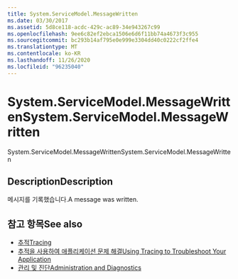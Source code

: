 ```yaml
---
title: System.ServiceModel.MessageWritten
ms.date: 03/30/2017
ms.assetid: 5d8ce118-acdc-429c-ac89-34e943267c99
ms.openlocfilehash: 9ee6c82ef2ebca1506e6d6f11bb74a4673f3c955
ms.sourcegitcommit: bc293b14af795e0e999e3304dd40c0222cf2ffe4
ms.translationtype: MT
ms.contentlocale: ko-KR
ms.lasthandoff: 11/26/2020
ms.locfileid: "96235040"
---
```

# <a name="systemservicemodelmessagewritten"></a><span data-ttu-id="b1b06-102">System.ServiceModel.MessageWritten</span><span class="sxs-lookup"><span data-stu-id="b1b06-102">System.ServiceModel.MessageWritten</span></span>

<span data-ttu-id="b1b06-103">System.ServiceModel.MessageWritten</span><span class="sxs-lookup"><span data-stu-id="b1b06-103">System.ServiceModel.MessageWritten</span></span>  
  
## <a name="description"></a><span data-ttu-id="b1b06-104">Description</span><span class="sxs-lookup"><span data-stu-id="b1b06-104">Description</span></span>  

 <span data-ttu-id="b1b06-105">메시지를 기록했습니다.</span><span class="sxs-lookup"><span data-stu-id="b1b06-105">A message was written.</span></span>  
  
## <a name="see-also"></a><span data-ttu-id="b1b06-106">참고 항목</span><span class="sxs-lookup"><span data-stu-id="b1b06-106">See also</span></span>

- [<span data-ttu-id="b1b06-107">추적</span><span class="sxs-lookup"><span data-stu-id="b1b06-107">Tracing</span></span>](index.md)
- [<span data-ttu-id="b1b06-108">추적을 사용하여 애플리케이션 문제 해결</span><span class="sxs-lookup"><span data-stu-id="b1b06-108">Using Tracing to Troubleshoot Your Application</span></span>](using-tracing-to-troubleshoot-your-application.md)
- [<span data-ttu-id="b1b06-109">관리 및 진단</span><span class="sxs-lookup"><span data-stu-id="b1b06-109">Administration and Diagnostics</span></span>](../index.md)
